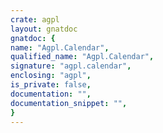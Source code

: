 ```yaml
---
crate: agpl
layout: gnatdoc
gnatdoc: {
name: "Agpl.Calendar",
qualified_name: "Agpl.Calendar",
signature: "agpl.calendar",
enclosing: "agpl",
is_private: false,
documentation: "",
documentation_snippet: "",
}
---
```

